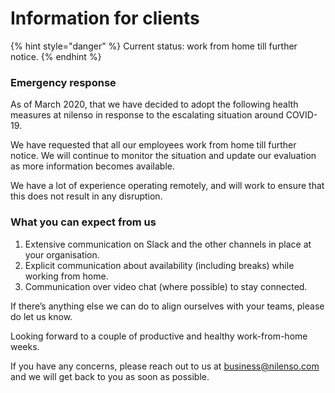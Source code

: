 # Information for clients

{% hint style="danger" %}
Current status: work from home till further notice.
{% endhint %}

### Emergency response

As of March 2020, that we have decided to adopt the following health measures at nilenso in response to the escalating situation around COVID-19. 

We have requested that all our employees work from home till further notice. We will continue to monitor the situation and update our evaluation as more information becomes available.

We have a lot of experience operating remotely, and will work to ensure that this does not result in any disruption.

### What you can expect from us

1. Extensive communication on Slack and the other channels in place at your organisation.
2. Explicit communication about availability \(including breaks\) while working from home.
3. Communication over video chat \(where possible\) to stay connected.

If there’s anything else we can do to align ourselves with your teams, please do let us know.

Looking forward to a couple of productive and healthy work-from-home weeks.

If you have any concerns, please reach out to us at business@nilenso.com and we will get back to you as soon as possible.



